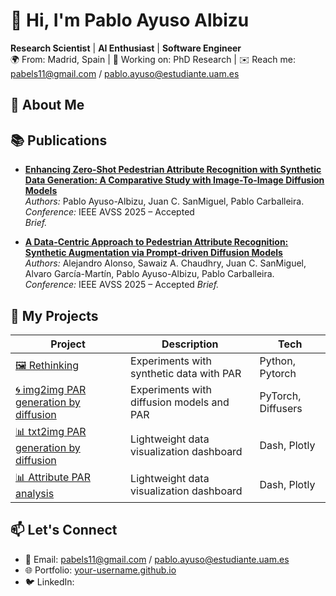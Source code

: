 # 👋 Hi, I'm Pablo Ayuso Albizu

**Research Scientist** | **AI Enthusiast** | **Software Engineer**  
🌍 From: Madrid, Spain | 💼 Working on: PhD Research | ✉️ Reach me: pabels11@gmail.com / pablo.ayuso@estudiante.uam.es



## 🧠 About Me


## 📚 Publications

- **[Enhancing Zero-Shot Pedestrian Attribute Recognition with Synthetic Data
Generation: A Comparative Study with Image-To-Image Diffusion Models]()**  
  *Authors:* Pablo Ayuso-Albizu, Juan C. SanMiguel, Pablo Carballeira.                                                             
  *Conference:* IEEE AVSS 2025 – Accepted  
  _Brief._

- **[A Data-Centric Approach to Pedestrian Attribute Recognition:
Synthetic Augmentation via Prompt-driven Diffusion Models]()**  
  *Authors:* Alejandro Alonso, Sawaiz A. Chaudhry, Juan C. SanMiguel, Alvaro García-Martín, Pablo Ayuso-Albizu, Pablo Carballeira.  
  *Conference:* IEEE AVSS 2025 – Accepted 
  _Brief._


## 🚀 My Projects

| Project | Description | Tech |
|--------|-------------|------|
| [🖼️ Rethinking](https://github.com/PAyuso/Rethinking_of_PAR_synthetic/) | Experiments with synthetic data with PAR | Python, Pytorch |
| [🌀 img2img PAR generation by diffusion]() | Experiments with diffusion models and PAR | PyTorch, Diffusers |
| [📊 txt2img PAR generation by diffusion]() | Lightweight data visualization dashboard | Dash, Plotly |
| [📊 Attribute PAR analysis]() | Lightweight data visualization dashboard | Dash, Plotly |



## 📫 Let's Connect

- 📧 Email: pabels11@gmail.com / pablo.ayuso@estudiante.uam.es
- 🌐 Portfolio: [your-username.github.io](https://your-username.github.io)
- 🐦 LinkedIn: 
